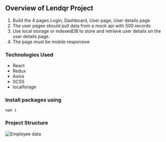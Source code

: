 
## Overview of Lendqr Project
1. Build the 4 pages Login, Dashboard, User page, User details page
2. The user pages should pull data from a mock api with 500 records
3. Use local storage or indexedDB to store and retrieve user details on the user details page.
4. The page must be mobile responsive

### Technologies Used
- React
- Redux
- Axios
- SCSS
- localforage

### Install packages using
```npm i```

### Project Structure
![Employee data](projstructure.png?raw=true "Project Structure")
